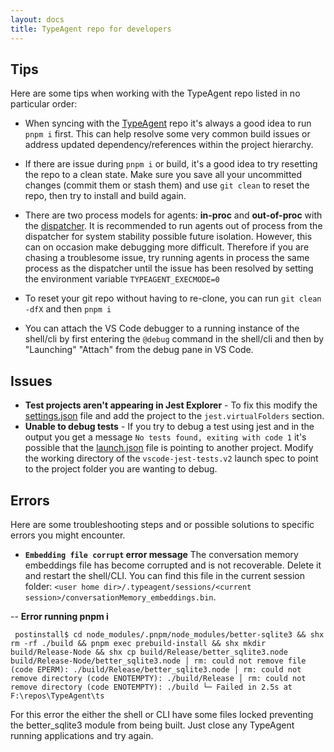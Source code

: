 ```yaml
---
layout: docs
title: TypeAgent repo for developers
---
```


## Tips

Here are some tips when working with the TypeAgent repo listed in no particular order:

- When syncing with the [TypeAgent](/) repo it's always a good idea to run `pnpm i` first. This can help resolve some very common build issues or address updated dependency/references within the project hierarchy.

- If there are issue during `pnpm i` or build, it's a good idea to try resetting the repo to a clean state. Make sure you save all your uncommitted changes (commit them or stash them) and use `git clean` to reset the repo, then try to install and build again.

- There are two process models for agents: **in-proc** and **out-of-proc** with the [dispatcher](../../../ts/packages/dispatcher/). It is recommended to run agents out of process from the dispatcher for system stability possible future isolation. However, this can on occasion make debugging more difficult. Therefore if you are chasing a troublesome issue, try running agents in process the same process as the dispatcher until the issue has been resolved by setting the environment variable `TYPEAGENT_EXECMODE=0`

- To reset your git repo without having to re-clone, you can run `git clean -dfX` and then `pnpm i`

- You can attach the VS Code debugger to a running instance of the shell/cli by first entering the `@debug` command in the shell/cli and then by "Launching" "Attach" from the debug pane in VS Code.

## Issues

- **Test projects aren't appearing in Jest Explorer** - To fix this modify the [settings.json](../../../ts/.vscode/settings.json) file and add the project to the `jest.virtualFolders` section.  
- **Unable to debug tests** - If you try to debug a test using jest and in the output you get a message `No tests found, exiting with code 1` it's possible that the [launch.json](../../../ts/.vscode/launch.json) file is pointing to another project. Modify the working directory of the `vscode-jest-tests.v2` launch spec to point to the project folder you are wanting to debug.

## Errors

Here are some troubleshooting steps and or possible solutions to specific errors you might encounter.

- **`Embedding file corrupt` error message** The conversation memory embeddings file has become corrupted and is not recoverable. Delete it and restart the shell/CLI. You can find this file in the current session folder: `<user home dir>/.typeagent/sessions/<current session>/conversationMemory_embeddings.bin`.

-- **Error running pnpm i**

` postinstall$ cd node_modules/.pnpm/node_modules/better-sqlite3 && shx rm -rf ./build && pnpm exec prebuild-install && shx mkdir build/Release-Node && shx cp build/Release/better_sqlite3.node build/Release-Node/better_sqlite3.node
│ rm: could not remove file (code EPERM): ./build/Release/better_sqlite3.node
│ rm: could not remove directory (code ENOTEMPTY): ./build/Release
│ rm: could not remove directory (code ENOTEMPTY): ./build
└─ Failed in 2.5s at F:\repos\TypeAgent\ts`

For this error the either the shell or CLI have some files locked preventing the better_sqlite3 module from being built. Just close any TypeAgent running applications and try again.
